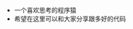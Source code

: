 - 一个喜欢思考的程序猿
- 希望在这里可以和大家分享跟多好的代码

<!---
dengchao520/dengchao520 is a ✨ special ✨ repository because its `README.md` (this file) appears on your GitHub profile.
You can click the Preview link to take a look at your changes.
--->
